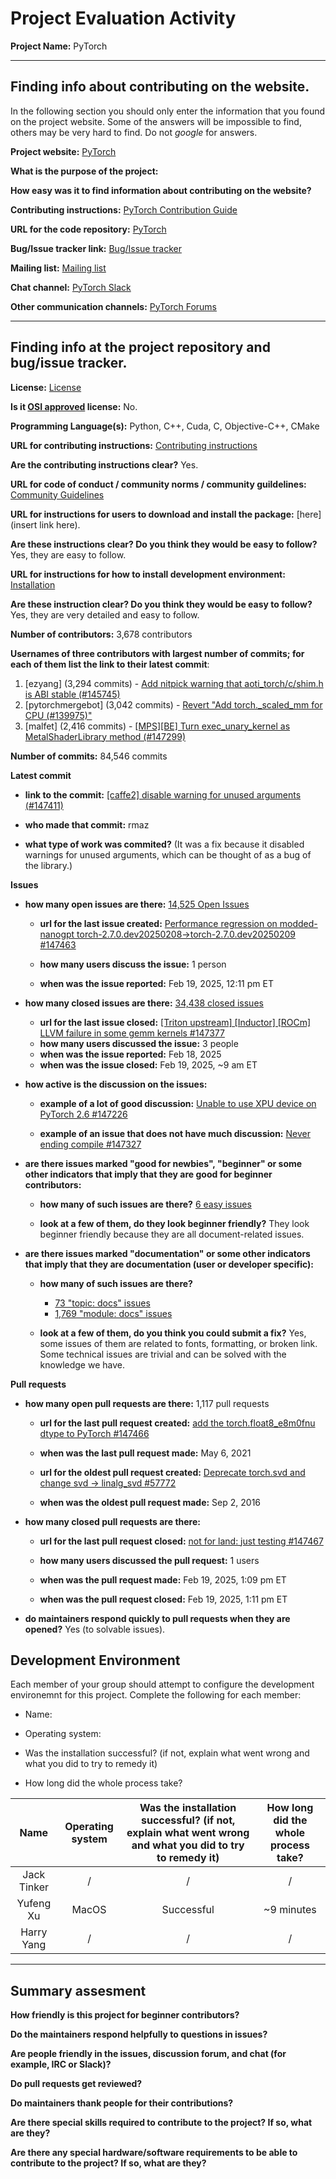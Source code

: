 # Project Evaluation Activity



__Project Name:__  PyTorch


---

## Finding info about contributing on the website.

In the following section you should only enter the information that you
found on the project website. Some of the answers will be impossible to find, others
may be very hard to find. Do not _google_ for answers.

__Project website:__ [PyTorch](https://pytorch.org/)


__What is the purpose of the project:__ 


__How easy was it to find information about contributing on the website?__ 


__Contributing instructions:__ [PyTorch Contribution Guide](https://pytorch.org/docs/stable/community/contribution_guide.html) 

__URL for the code repository:__ [PyTorch](https://github.com/pytorch/pytorch)

__Bug/Issue tracker link:__ [Bug/Issue tracker](https://github.com/pytorch/pytorch/issues)

__Mailing list:__ [Mailing list](https://twitter.us14.list-manage.com/subscribe?u=75419c71fe0a935e53dfa4a3f&id=91d0dccd39)

__Chat channel:__ [PyTorch Slack](https://pytorch.slack.com/)

__Other communication channels:__ [PyTorch Forums](https://discuss.pytorch.org/)


---

## Finding info at the project repository and bug/issue tracker.

__License:__ [License](https://github.com/pytorch/pytorch/blob/main/LICENSE)

__Is it [OSI approved](https://opensource.org/licenses/alphabetical) license:__ No.

__Programming Language(s):__ Python, C++, Cuda, C, Objective-C++, CMake

__URL for contributing instructions:__ [Contributing instructions](https://github.com/pytorch/pytorch/blob/main/CONTRIBUTING.md)

__Are the contributing instructions clear?__ Yes.


__URL for code of conduct / community norms / community guildelines:__ [Community Guidelines](https://github.com/pytorch/pytorch/blob/main/CODE_OF_CONDUCT.md)

__URL for instructions for users to download and install the package:__  [here](insert link here). 


__Are these instructions clear? Do you think they would be easy to follow?__ Yes, they are easy to follow.


__URL for instructions for how to install development environment:__ [Installation](https://github.com/pytorch/pytorch?tab=readme-ov-file#installation)


__Are these instruction clear? Do you think they would be easy to follow?__ Yes, they are very detailed and easy to follow.


__Number of contributors:__ 3,678 contributors


__Usernames of three contributors with largest number of commits; for
each of them list the link to their latest commit__:

1. [ezyang] (3,294 commits) - [Add nitpick warning that aoti_torch/c/shim.h is ABI stable (#145745)](https://github.com/pytorch/pytorch/commit/635b98fa087fa21acfdf35e95e0f2c2f56064605)
1. [pytorchmergebot] (3,042 commits) - [Revert "Add torch._scaled_mm for CPU (#139975)"](https://github.com/pytorch/pytorch/commit/babb2dc2afd8f9ace955df3e8773664ee6e438a7)
1. [malfet] (2,416 commits) - [[MPS][BE] Turn exec_unary_kernel as MetalShaderLibrary method (#147299)](https://github.com/pytorch/pytorch/commit/e8b20f6ef39e006e6da90de736ae85a1ba55c159)


__Number of commits:__ 84,546 commits

__Latest commit__ 

- __link to the commit:__ [[caffe2] disable warning for unused arguments (#147411)](https://github.com/pytorch/pytorch/commit/9fee408daa9573c387ccc0682562c91598b70deb)

- __who made that commit:__ rmaz

- __what type of work was commited?__ (It was a fix because it disabled warnings for unused arguments, which can be thought of as a bug of the library.)


__Issues__

- __how many open issues are there:__ [14,525 Open Issues](https://github.com/pytorch/pytorch/issues?q=is%3Aissue%20state%3Aopen%20)

    - __url for the last issue created:__ [Performance regression on modded-nanogpt torch-2.7.0.dev20250208→torch-2.7.0.dev20250209 #147463](https://github.com/pytorch/pytorch/issues/147463)

    - __how many users discuss the issue:__ 1 person
    
    - __when was the issue reported:__ Feb 19, 2025, 12:11 pm ET
    

- __how many closed issues are there:__ [34,438 closed issues](https://github.com/pytorch/pytorch/issues?q=is%3Aissue%20state%3Aclosed)
    - __url for the last issue closed:__ [[Triton upstream] [Inductor] [ROCm] LLVM failure in some gemm kernels #147377](https://github.com/pytorch/pytorch/issues/147377)
    - __how many users discussed the issue:__ 3 people
    - __when was the issue reported:__ Feb 18, 2025
    - __when was the issue closed:__ Feb 19, 2025, ~9 am ET

- __how active is the discussion on the issues:__ 

    - __example of a lot of good discussion:__ [Unable to use XPU device on PyTorch 2.6 #147226](https://github.com/pytorch/pytorch/issues/147226)
    
    - __example of an issue that does not have much discussion:__ [Never ending compile #147327](https://github.com/pytorch/pytorch/issues/147327)



- __are there issues marked "good for newbies", "beginner" or some other indicators that imply that they are good for beginner contributors:__ 

    - __how many of such issues are there?__ [6 easy issues](https://github.com/pytorch/pytorch/issues?q=is%3Aissue%20label%3Aeasy%20)
    
    - __look at a few of them, do they look beginner friendly?__ They look beginner friendly because they are all document-related issues.



- __are there issues marked "documentation" or some other indicators that imply that they are documentation (user or developer specific):__ 

    - __how many of such issues are there?__ 
        - [73 "topic: docs" issues](https://github.com/pytorch/pytorch/issues?q=is%3Aissue%20label%3A%22topic%3A%20docs%22%20)
        - [1,769 "module: docs" issues](https://github.com/pytorch/pytorch/issues?q=is%3Aissue%20label%3A%22module%3A%20docs%22)
    
    - __look at a few of them, do you think you could submit a fix?__ Yes, some issues of them are related to fonts, formatting, or broken link. Some technical issues are trivial and can be solved with the knowledge we have.



__Pull requests__

- __how many open pull requests are there:__ 1,117 pull requests

    - __url for the last pull request created:__ [add the torch.float8_e8m0fnu dtype to PyTorch #147466](https://github.com/pytorch/pytorch/pull/147466)
    
    - __when was the last pull request made:__ May 6, 2021

    - __url for the oldest pull request created:__ [Deprecate torch.svd and change svd -> linalg_svd #57772](https://github.com/pytorch/pytorch/pull/57772)
    
    - __when was the oldest pull request made:__ Sep 2, 2016

- __how many closed pull requests are there:__ 

    - __url for the last pull request closed:__ [not for land: just testing #147467](https://github.com/pytorch/pytorch/pull/147467)
    
    - __how many users discussed the pull request:__ 1 users
    
    - __when was the pull request made:__ Feb 19, 2025, 1:09 pm ET
    
    - __when was the pull request closed:__ Feb 19, 2025, 1:11 pm ET
    

- __do maintainers respond quickly to pull requests when they are opened?__ Yes (to solvable issues).


## Development Environment 

Each member of your group should attempt to configure the development environemnt 
for this project. Complete the following for each member:

- Name: 

- Operating system: 

- Was the installation successful? (if not, explain what went wrong and what you did to try to remedy it)

- How long did the whole process take? 


| Name | Operating system | Was the installation successful? (if not, explain what went wrong and what you did to try to remedy it) | How long did the whole process take? | 
|:--:|:--:|:--:|:--:|
| Jack Tinker | / | / | / |
| Yufeng Xu | MacOS | Successful | ~9 minutes |
| Harry Yang | / | / | / |



---


## Summary assesment
__How friendly is this project for beginner contributors?__




__Do the maintainers respond helpfully to questions in issues?__



__Are people friendly in the issues, discussion forum, and chat (for example, IRC or Slack)?__




__Do pull requests get reviewed?__



__Do maintainers thank people for their contributions?__



__Are there special skills required to contribute to the project? If so, what are they?__



__Are there any special hardware/software requirements to be able to contribute to the project? If so, what are they?__

